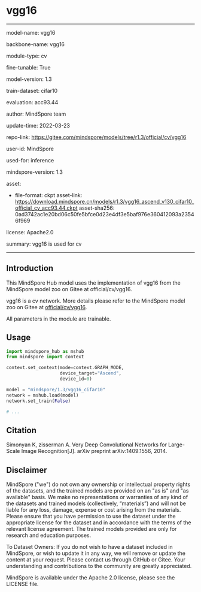 # vgg16

---

model-name: vgg16

backbone-name: vgg16

module-type: cv

fine-tunable: True

model-version: 1.3

train-dataset: cifar10

evaluation: acc93.44

author: MindSpore team

update-time: 2022-03-23

repo-link: <https://gitee.com/mindspore/models/tree/r1.3/official/cv/vgg16>

user-id: MindSpore

used-for: inference

mindspore-version: 1.3

asset:

-
    file-format: ckpt
    asset-link: <https://download.mindspore.cn/models/r1.3/vgg16_ascend_v130_cifar10_official_cv_acc93.44.ckpt>
    asset-sha256: 0ad3742ac1e20bd06c50fe5bfce0d23e4df3e5baf976e360412093a23546f969

license: Apache2.0

summary: vgg16 is used for cv

---

## Introduction

This MindSpore Hub model uses the implementation of vgg16 from the MindSpore model zoo on Gitee at official/cv/vgg16.

vgg16 is a cv network. More details please refer to the MindSpore model zoo on Gitee at [official/cv/vgg16](https://gitee.com/mindspore/models/blob/r1.3/official/cv/vgg16/README.md).

All parameters in the module are trainable.

## Usage

```python
import mindspore_hub as mshub
from mindspore import context

context.set_context(mode=context.GRAPH_MODE,
                    device_target="Ascend",
                    device_id=0)

model = "mindspore/1.3/vgg16_cifar10"
network = mshub.load(model)
network.set_train(False)

# ...
```

## Citation

Simonyan K, zisserman A. Very Deep Convolutional Networks for Large-Scale Image Recognition[J]. arXiv preprint arXiv:1409.1556, 2014.

## Disclaimer

MindSpore ("we") do not own any ownership or intellectual property rights of the datasets, and the trained models are provided on an "as is" and "as available" basis. We make no representations or warranties of any kind of the datasets and trained models (collectively, “materials”) and will not be liable for any loss, damage, expense or cost arising from the materials. Please ensure that you have permission to use the dataset under the appropriate license for the dataset and in accordance with the terms of the relevant license agreement. The trained models provided are only for research and education purposes.

To Dataset Owners: If you do not wish to have a dataset included in MindSpore, or wish to update it in any way, we will remove or update the content at your request. Please contact us through GitHub or Gitee. Your understanding and contributions to the community are greatly appreciated.

MindSpore is available under the Apache 2.0 license, please see the LICENSE file.
